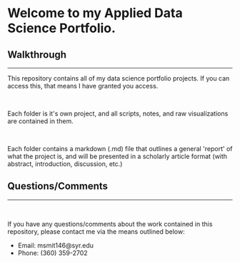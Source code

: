 <h1>Welcome to my Applied Data Science Portfolio.</h1>

<h2>Walkthrough</h2>
<hr>
<p>This repository contains all of my data science portfolio projects.  If you can access this, that means I have granted you access.</p>
<br>
<p>Each folder is it's own project, and all scripts, notes, and raw visualizations are contained in them.</p>
<br>
<p>Each folder contains a markdown (.md) file that outlines a general 'report' of what the project is, and will be presented in a scholarly article format (with abstract, introduction, discussion, etc.)
  
<h2>Questions/Comments</h2>
<hr>
<br>
<p>If you have any questions/comments about the work contained in this repository, please contact me via the means outlined below:</p>
<ul>
  <li>Email: msmit146@syr.edu</li>
  <li>Phone: (360) 359-2702</li>
</ul>
